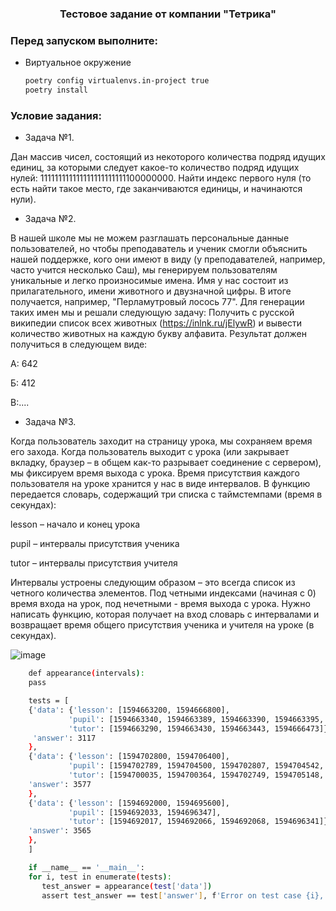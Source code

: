 
  <h3 align="center">Тестовое задание от компании "Тетрика"</h3>


### Перед запуском выполните:

* Виртуальное окружение
  ```sh
  poetry config virtualenvs.in-project true
  poetry install
  ```
### Условие задания:
* Задача №1.

Дан массив чисел, состоящий из некоторого количества подряд идущих единиц, за которыми следует
какое-то количество подряд идущих нулей: 111111111111111111111111100000000. Найти индекс первого нуля
(то есть найти такое место, где заканчиваются единицы, и начинаются нули).


* Задача №2.

В нашей школе мы не можем разглашать персональные данные пользователей, но чтобы преподаватель
и ученик смогли объяснить нашей поддержке, кого они имеют в виду (у преподавателей, например,
часто учится несколько Саш), мы генерируем пользователям уникальные и легко произносимые имена.
Имя у нас состоит из прилагательного, имени животного и двузначной цифры. В итоге получается,
например, "Перламутровый лосось 77". Для генерации таких имен мы и решали следующую задачу:
Получить с русской википедии список всех животных (https://inlnk.ru/jElywR) и вывести количество
животных на каждую букву алфавита. Результат должен получиться в следующем виде:

А: 642

Б: 412

В:....


* Задача №3.

Когда пользователь заходит на страницу урока, мы сохраняем время его захода. Когда пользователь
выходит с урока (или закрывает вкладку, браузер – в общем как-то разрывает соединение с сервером),
мы фиксируем время выхода с урока. Время присутствия каждого пользователя на уроке хранится у нас
в виде интервалов. В функцию передается словарь, содержащий три списка с таймстемпами (время в секундах):

lesson – начало и конец урока

pupil – интервалы присутствия ученика

tutor – интервалы присутствия учителя

Интервалы устроены следующим образом – это всегда список из четного количества элементов.
Под четными индексами (начиная с 0) время входа на урок, под нечетными - время выхода с урока.
Нужно написать функцию, которая получает на вход словарь с интервалами и возвращает время общего
присутствия ученика и учителя на уроке (в секундах).

![image](https://user-images.githubusercontent.com/99246877/204829571-413f98bd-5af3-4c4d-8432-1e5dfb08cd44.png)

```sh
    def appearance(intervals):
    pass

    tests = [
    {'data': {'lesson': [1594663200, 1594666800],
             'pupil': [1594663340, 1594663389, 1594663390, 1594663395, 1594663396, 1594666472],
             'tutor': [1594663290, 1594663430, 1594663443, 1594666473]},
     'answer': 3117
    },
    {'data': {'lesson': [1594702800, 1594706400],
             'pupil': [1594702789, 1594704500, 1594702807, 1594704542, 1594704512, 1594704513, 1594704564, 1594705150, 1594704581, 1594704582, 1594704734, 1594705009, 1594705095, 1594705096, 1594705106, 1594706480, 1594705158, 1594705773, 1594705849, 1594706480, 1594706500, 1594706875, 1594706502, 1594706503, 1594706524, 1594706524, 1594706579, 1594706641],
             'tutor': [1594700035, 1594700364, 1594702749, 1594705148, 1594705149, 1594706463]},
    'answer': 3577
    },
    {'data': {'lesson': [1594692000, 1594695600],
             'pupil': [1594692033, 1594696347],
             'tutor': [1594692017, 1594692066, 1594692068, 1594696341]},
    'answer': 3565
    },
    ]

    if __name__ == '__main__':
    for i, test in enumerate(tests):
       test_answer = appearance(test['data'])
       assert test_answer == test['answer'], f'Error on test case {i}, got {test_answer}, expected {test["answer"]}'
```
